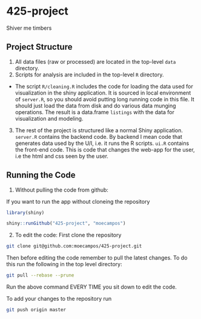 # 425-project
Shiver me timbers

## Project Structure
1. All data files (raw or processed) are located in the top-level `data` directory.
2. Scripts for analysis are included in the top-level `R` directory.
* The script `R/cleaning.R` includes the code for loading the data used for visualization in the shiny application. It is sourced in local environment of `server.R`, so you should avoid putting long running code in this file. It should just load the data from disk and do various data munging operations. The result is a data.frame `listings` with the data for visualization and modeling.
3. The rest of the project is structured like a normal Shiny application. `server.R` contains the backend code. By backend I mean code that generates data used by the U/I, i.e. it runs the R scripts. `ui.R` contains the front-end code. This is code that changes the web-app for the user, i.e the html and css seen by the user.

## Running the Code
1. Without pulling the code from github:

If you want to run the app without cloneing the repository
```R
library(shiny)

shiny::runGithub("425-project", "moecampos")
```

2. To edit the code:
First clone the repository

```bash
git clone git@github.com:moecampos/425-project.git
```

Then before editing the code remember to pull the latest changes. To do this run the following in the top level directory:

```bash
git pull --rebase --prune
```

Run the above command EVERY TIME you sit down to edit the code.

To add your changes to the repository run

```bash
git push origin master
```
